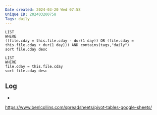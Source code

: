 ```yaml
---
Date created: 2024-03-20 Wed 07:58
Unique ID: 202403200758
Tags: daily
---
```

``` dataview
LIST
WHERE 
((file.cday = this.file.cday - dur(1 day)) OR (file.cday = this.file.cday + dur(1 day))) AND contains(tags,"daily")
sort file.cday desc
```
``` dataview
LIST
WHERE 
file.cday = this.file.cday
sort file.cday desc
```
## Log
- 


https://www.benlcollins.com/spreadsheets/pivot-tables-google-sheets/